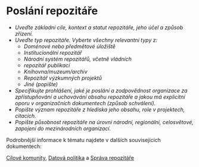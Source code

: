 
# Poslání repozitáře

- *Uveďte základní cíle, kontext a statut repozitáře, jeho účel a způsob zřízení.*
- *Uveďte typ repozitáře. Vyberte všechny relevantní typy z:*
  -  *Doménové nebo předmětové úložiště*
  -  *Institucionální repozitář*
  -  *Národní systém repozitářů, včetně vládních*
  -  *repozitář publikací*
  -  *Knihovna/muzeum/archiv*
  -  *Repozitář výzkumných projektů*
  -  *Jiné (popište)*
- *Specifikujte prohlášení, jaké je poslání a zodpovědnost organizace za zpřístupňování a uchovávání obsahu repozitáře a jakou má explicitní oporu v organizačních dokumentech (způsob schválení).*
- *Popište význam repozitáře z hlediska jeho obsahu, role v projektech, citacích.*
- *Popište působnost repozitáře na úrovni národní, regionální, celosvětové, zapojení do mezinárodních organizací.*
 
Podrobnější informace k tématu najdete v dalších souvisejících dokumentech: 

[Cílové komunity](../pruvodce/komunity-repozitare.md), [Datová politika](datova-politika.md) a [Správa repozitáře](sprava-repozitare.md)
